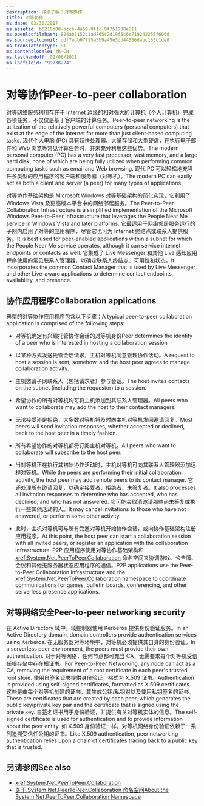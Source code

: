 ```yaml
---
description: 详细了解：对等协作
title: 对等协作
ms.date: 03/30/2017
ms.assetid: b6216d88-bccb-4a59-9f1c-9f751708e811
ms.openlocfilehash: 824ab3152c1ad765c2d19f5c6e719242255f606d
ms.sourcegitcommit: ddf7edb67715a5b9a45e3dd44536dabc153c1de0
ms.translationtype: HT
ms.contentlocale: zh-CN
ms.lasthandoff: 02/06/2021
ms.locfileid: "99738274"
---
```

# <a name="peer-to-peer-collaboration"></a><span data-ttu-id="334fd-103">对等协作</span><span class="sxs-lookup"><span data-stu-id="334fd-103">Peer-to-peer collaboration</span></span>

<span data-ttu-id="334fd-104">对等网络服务利用存在于 Internet 边缘的相对强大的计算机（个人计算机）完成各项任务，不仅仅是基于客户端的计算任务。</span><span class="sxs-lookup"><span data-stu-id="334fd-104">Peer-to-peer networking is the utilization of the relatively powerful computers (personal computers) that exist at the edge of the Internet for more than just client-based computing tasks.</span></span> <span data-ttu-id="334fd-105">现代个人电脑 (PC) 具有超快处理器、大量存储和大型硬盘，在执行电子邮件和 Web 浏览等常见计算任务时，并未充分利用这些优势。</span><span class="sxs-lookup"><span data-stu-id="334fd-105">The modern personal computer (PC) has a very fast processor, vast memory, and a large hard disk, none of which are being fully utilized when performing common computing tasks such as email and Web browsing.</span></span> <span data-ttu-id="334fd-106">现代 PC 可以轻松地充当许多类型的应用程序的客户端和服务器（对等机）。</span><span class="sxs-lookup"><span data-stu-id="334fd-106">The modern PC can easily act as both a client and server (a peer) for many types of applications.</span></span>  
  
<span data-ttu-id="334fd-107">对等协作基础架构是 Microsoft Windows 对等基础架构的简化实现，它利用了 Windows Vista 及更高版本平台中的网络邻居服务。</span><span class="sxs-lookup"><span data-stu-id="334fd-107">The Peer-to-Peer Collaboration Infrastructure is a simplified implementation of the Microsoft Windows Peer-to-Peer Infrastructure that leverages the People Near Me service in Windows Vista and later platforms.</span></span> <span data-ttu-id="334fd-108">它最适用于网络邻居服务运行的子网内启用了对等的应用程序，尽管它也可为 Internet 终结点或联系人提供服务。</span><span class="sxs-lookup"><span data-stu-id="334fd-108">It is best used for peer-enabled applications within a subnet for which the People Near Me service operates, although it can service internet endpoints or contacts as well.</span></span> <span data-ttu-id="334fd-109">它集成了 Live Messenger 和其他 Live 感知应用程序使用的常见联系人管理器，以确定联系人终结点、可用性和状态。</span><span class="sxs-lookup"><span data-stu-id="334fd-109">It incorporates the common Contact Manager that is used by Live Messenger and other Live-aware applications to determine contact endpoints, availability, and presence.</span></span>  
  
## <a name="collaboration-applications"></a><span data-ttu-id="334fd-110">协作应用程序</span><span class="sxs-lookup"><span data-stu-id="334fd-110">Collaboration applications</span></span>

 <span data-ttu-id="334fd-111">典型的对等协作应用程序包含以下步骤：</span><span class="sxs-lookup"><span data-stu-id="334fd-111">A typical peer-to-peer collaboration application is comprised of the following steps:</span></span>  
  
- <span data-ttu-id="334fd-112">对等机确定有兴趣托管协作会话的对等机身份</span><span class="sxs-lookup"><span data-stu-id="334fd-112">Peer determines the identity of a peer who is interested in hosting a collaboration session</span></span>  
  
- <span data-ttu-id="334fd-113">以某种方式发送托管会话请求，主机对等机同意管理协作活动。</span><span class="sxs-lookup"><span data-stu-id="334fd-113">A request to host a session is sent, somehow, and the host peer agrees to manage collaboration activity.</span></span>  
  
- <span data-ttu-id="334fd-114">主机邀请子网联系人（包括请求者）参与会话。</span><span class="sxs-lookup"><span data-stu-id="334fd-114">The host invites contacts on the subnet (including the requestor) to a session.</span></span>  
  
- <span data-ttu-id="334fd-115">希望协作的所有对等机均可将主机添加到其联系人管理器。</span><span class="sxs-lookup"><span data-stu-id="334fd-115">All peers who want to collaborate may add the host to their contact managers.</span></span>  
  
- <span data-ttu-id="334fd-116">无论接受还是拒绝，大多数对等机将及时向主机对等机发回邀请回复。</span><span class="sxs-lookup"><span data-stu-id="334fd-116">Most peers will send invitation responses, whether accepted or declined, back to the host peer in a timely fashion.</span></span>  
  
- <span data-ttu-id="334fd-117">所有希望协作的对等机都将订阅主机对等机。</span><span class="sxs-lookup"><span data-stu-id="334fd-117">All peers who want to collaborate will subscribe to the host peer.</span></span>  
  
- <span data-ttu-id="334fd-118">当对等机正在执行其初始协作活动时，主机对等机可向其联系人管理器添加远程对等机。</span><span class="sxs-lookup"><span data-stu-id="334fd-118">While the peers are performing their initial collaboration activity, the host peer may add remote peers to its contact manager.</span></span> <span data-ttu-id="334fd-119">它还处理所有邀请回复，以确定接受者、拒绝者、未答复者。</span><span class="sxs-lookup"><span data-stu-id="334fd-119">It also processes all invitation responses to determine who has accepted, who has declined, and who has not answered.</span></span>  <span data-ttu-id="334fd-120">它可能会取消邀请那些尚未答复或执行一些其他活动的人。</span><span class="sxs-lookup"><span data-stu-id="334fd-120">It may cancel invitations to those who have not answered, or perform some other activity.</span></span>  
  
- <span data-ttu-id="334fd-121">此时，主机对等机可与所有受邀对等机开始协作会话，或向协作基础架构注册应用程序。</span><span class="sxs-lookup"><span data-stu-id="334fd-121">At this point, the host peer can start a collaboration session with all invited peers, or register an application with the collaboration infrastructure.</span></span>  <span data-ttu-id="334fd-122">P2P 应用程序使用对等协作基础架构和 <xref:System.Net.PeerToPeer.Collaboration> 命名空间来协调游戏、公告牌、会议和其他无服务器状态应用程序的通信。</span><span class="sxs-lookup"><span data-stu-id="334fd-122">P2P applications use the Peer-to-Peer Collaboration Infrastructure and the <xref:System.Net.PeerToPeer.Collaboration> namespace to coordinate communications for games, bulletin boards, conferencing, and other serverless presence applications.</span></span>  
  
## <a name="peer-to-peer-networking-security"></a><span data-ttu-id="334fd-123">对等网络安全</span><span class="sxs-lookup"><span data-stu-id="334fd-123">Peer-to-peer networking security</span></span>  

 <span data-ttu-id="334fd-124">在 Active Directory 域中，域控制器使用 Kerberos 提供身份验证服务。</span><span class="sxs-lookup"><span data-stu-id="334fd-124">In an Active Directory domain, domain controllers provide authentication services using Kerberos.</span></span> <span data-ttu-id="334fd-125">在无服务器对等环境中，对等机必须提供其自身的身份验证。</span><span class="sxs-lookup"><span data-stu-id="334fd-125">In a serverless peer environment, the peers must provide their own authentication.</span></span> <span data-ttu-id="334fd-126">对于对等网络，任何节点都可充当 CA，无需要求每个对等机受信任根存储中存在根证书。</span><span class="sxs-lookup"><span data-stu-id="334fd-126">For Peer-to-Peer Networking, any node can act as a CA, removing the requirement of a root certificate in each peer's trusted root store.</span></span> <span data-ttu-id="334fd-127">使用自签名证书提供身份验证，格式为 X.509 证书。</span><span class="sxs-lookup"><span data-stu-id="334fd-127">Authentication is provided using self-signed certificates, formatted as X.509 certificates.</span></span> <span data-ttu-id="334fd-128">这些是由每个对等机创建的证书，其生成公钥/私钥对以及使用私钥签名的证书。</span><span class="sxs-lookup"><span data-stu-id="334fd-128">These are certificates that are created by each peer, which generates the public key/private key pair and the certificate that is signed using the private key.</span></span> <span data-ttu-id="334fd-129">自签名证书用于身份验证，并提供有关对等机实体的信息。</span><span class="sxs-lookup"><span data-stu-id="334fd-129">The self-signed certificate is used for authentication and to provide information about the peer entity.</span></span> <span data-ttu-id="334fd-130">如 X.509 身份验证一样，对等机网络身份验证依赖于一系列追溯受信任公钥的证书。</span><span class="sxs-lookup"><span data-stu-id="334fd-130">Like X.509 authentication, peer networking authentication relies upon a chain of certificates tracing back to a public key that is trusted.</span></span>  
  
## <a name="see-also"></a><span data-ttu-id="334fd-131">另请参阅</span><span class="sxs-lookup"><span data-stu-id="334fd-131">See also</span></span>

- <xref:System.Net.PeerToPeer.Collaboration>
- [<span data-ttu-id="334fd-132">关于 System.Net.PeerToPeer.Collaboration 命名空间</span><span class="sxs-lookup"><span data-stu-id="334fd-132">About the System.Net.PeerToPeer.Collaboration Namespace</span></span>](about-the-system-net-peertopeer-collaboration-namespace.md)
